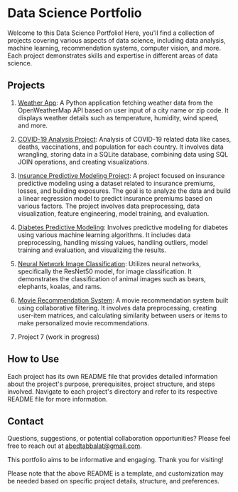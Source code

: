 # Data Science Portfolio

Welcome to this Data Science Portfolio! Here, you'll find a collection of projects covering various aspects of data science, including data analysis, machine learning, recommendation systems, computer vision, and more. Each project demonstrates skills and expertise in different areas of data science.

## Projects

1. [Weather App](https://github.com/atabbalat/DSPortfolio/blob/master/1%20-%20WeatherApp/README.md): A Python application fetching weather data from the OpenWeatherMap API based on user input of a city name or zip code. It displays weather details such as temperature, humidity, wind speed, and more.

2. [COVID-19 Analysis Project](https://github.com/atabbalat/DSPortfolio/blob/master/2%20-%20Covid%20Analysis/README.md): Analysis of COVID-19 related data like cases, deaths, vaccinations, and population for each country. It involves data wrangling, storing data in a SQLite database, combining data using SQL JOIN operations, and creating visualizations.

3. [Insurance Predictive Modeling Project](https://github.com/atabbalat/DSPortfolio/blob/master/3%20-%20Insurance%20Exposure%20Predictive%20Modeling/README.md): A project focused on insurance predictive modeling using a dataset related to insurance premiums, losses, and building exposures. The goal is to analyze the data and build a linear regression model to predict insurance premiums based on various factors. The project involves data preprocessing, data visualization, feature engineering, model training, and evaluation.

4. [Diabetes Predictive Modeling](https://github.com/atabbalat/DSPortfolio/blob/master/4%20-%20Diabetes%20Predictive%20Modeling/README.md): Involves predictive modeling for diabetes using various machine learning algorithms. It includes data preprocessing, handling missing values, handling outliers, model training and evaluation, and visualizing the results.

5. [Neural Network Image Classification](https://github.com/atabbalat/DSPortfolio/blob/master/5%20-%20Neural%20Network%20Image%20Classification/README.md): Utilizes neural networks, specifically the ResNet50 model, for image classification. It demonstrates the classification of animal images such as bears, elephants, koalas, and rams.

6. [Movie Recommendation System](https://github.com/atabbalat/DSPortfolio/blob/master/6%20-%20Movie%20Recommender%20App/README.md): A movie recommendation system built using collaborative filtering. It involves data preprocessing, creating user-item matrices, and calculating similarity between users or items to make personalized movie recommendations.

7. Project 7 (work in progress)

## How to Use

Each project has its own README file that provides detailed information about the project's purpose, prerequisites, project structure, and steps involved. Navigate to each project's directory and refer to its respective README file for more information.

## Contact

Questions, suggestions, or potential collaboration opportunities? Please feel free to reach out at [abedtabbalat@gmail.com](mailto:abedtabbalat@gmail.com).

This portfolio aims to be informative and engaging. Thank you for visiting!

Please note that the above README is a template, and customization may be needed based on specific project details, structure, and preferences.